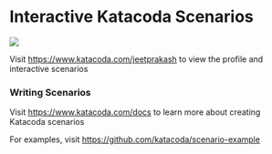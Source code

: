 # Interactive Katacoda Scenarios

[![](http://shields.katacoda.com/katacoda/jeetprakash/count.svg)](https://www.katacoda.com/jeetprakash "Get your profile on Katacoda.com")

Visit https://www.katacoda.com/jeetprakash to view the profile and interactive scenarios

### Writing Scenarios
Visit https://www.katacoda.com/docs to learn more about creating Katacoda scenarios

For examples, visit https://github.com/katacoda/scenario-example
